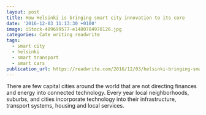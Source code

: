 ```yaml
---
layout: post
title: How Helsinki is bringing smart city innovation to its core
date: '2016-12-03 11:13:30 +0100'
image: iStock-489699577-e1480784978126.jpg
categories: Cate writing readwrite
tags:
  - smart city
  - helsinki
  - smart transport
  - smart cars
publication_url: https://readwrite.com/2016/12/03/helsinki-bringing-smart-city-innovation-core/
---
```

There are few capital cities around the world that are not directing finances and energy into connected technology. Every year local neighborhoods, suburbs, and cities incorporate technology into their infrastructure, transport systems, housing and local services.
